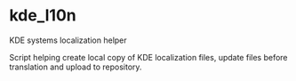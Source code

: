 kde_l10n
========

KDE systems localization helper

Script helping create local copy of KDE localization files, update files before translation and upload to repository.
